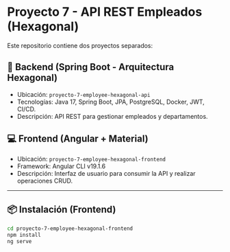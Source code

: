 # Proyecto 7 - API REST Empleados (Hexagonal)

Este repositorio contiene dos proyectos separados:

## 🧩 Backend (Spring Boot - Arquitectura Hexagonal)

- Ubicación: `proyecto-7-employee-hexagonal-api`
- Tecnologías: Java 17, Spring Boot, JPA, PostgreSQL, Docker, JWT, CI/CD.
- Descripción: API REST para gestionar empleados y departamentos.

## 💻 Frontend (Angular + Material)

- Ubicación: `proyecto-7-employee-hexagonal-frontend`
- Framework: Angular CLI v19.1.6
- Descripción: Interfaz de usuario para consumir la API y realizar operaciones CRUD.

---

## 📦 Instalación (Frontend)

```bash
cd proyecto-7-employee-hexagonal-frontend
npm install
ng serve
